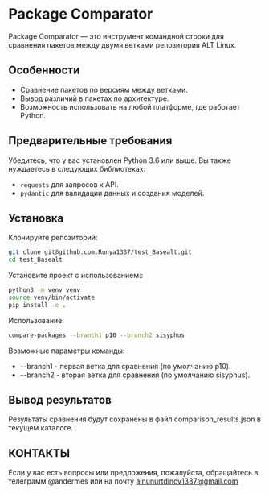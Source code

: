 # Package Comparator

Package Comparator — это инструмент командной строки для сравнения пакетов между двумя ветками репозитория ALT Linux.

## Особенности

- Сравнение пакетов по версиям между ветками.
- Вывод различий в пакетах по архитектуре.
- Возможность использовать на любой платформе, где работает Python.

## Предварительные требования

Убедитесь, что у вас установлен Python 3.6 или выше. Вы также нуждаетесь в следующих библиотеках:
- `requests` для запросов к API.
- `pydantic` для валидации данных и создания моделей.

## Установка

Клонируйте репозиторий:

```bash
git clone git@github.com:Runya1337/test_Basealt.git
cd test_Basealt
```

Установите проект с использованием::

```bash
python3 -m venv venv
source venv/bin/activate
pip install -e .
```

Использование:

```bash
compare-packages --branch1 p10 --branch2 sisyphus
```

Возможные параметры команды:

- --branch1 - первая ветка для сравнения (по умолчанию p10).
- --branch2 - вторая ветка для сравнения (по умолчанию sisyphus).

## Вывод результатов

Результаты сравнения будут сохранены в файл comparison_results.json в текущем каталоге.

## КОНТАКТЫ

Если у вас есть вопросы или предложения, пожалуйста, обращайтесь в телеграмм @andermes или на почту ainunurtdinov1337@gmail.com